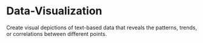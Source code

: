 # Data-Visualization
Create visual depictions of text-based data that reveals the patterns, trends, or correlations between different points.
